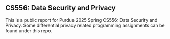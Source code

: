 ## CS556: Data Security and Privacy


This is a public report for Purdue 2025 Spring CS556: Data Security and Privacy. Some differential privacy related programming assignments can be found under this repo.